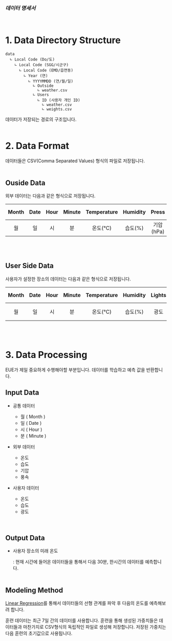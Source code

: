 ### _데이터 명세서_

<br>

# 1. Data Directory Structure

    data
      ∟ Local Code (Do/도)
        ∟ Local Code (SGG/시군구)
          ∟ Local Code (EMD/읍면동)
            ∟ Year (연)
              ∟ YYYYMMDD (연/월/일)
                ∟ Outside
                  ∟ weather.csv
                ∟ Users
                  ∟ ID (사용자 개인 ID)
                    ∟ weather.csv
                    ∟ weights.csv

데이터가 저장되는 경로의 구조입니다.<br><br>

# 2. Data Format

데이터들은 CSV(Comma Separated Values) 형식의 파일로 저장됩니다.<br><br>

## Ouside Data

외부 데이터는 다음과 같은 형식으로 저장됩니다.

| Month | Date | Hour | Minute | Temperature | Humidity |   Press   | Wind Speed |
| :---: | :--: | :--: | :----: | :---------: | :------: | :-------: | :--------: |
|  월   |  일  |  시  |   분   |   온도(℃)   | 습도(%)  | 기압(hPa) | 풍속(m/s)  |

<br><br>

## User Side Data

사용자가 설정한 장소의 데이터는 다음과 같은 형식으로 저장됩니다.

| Month | Date | Hour | Minute | Temperature | Humidity | Lights |  Future Temperature  |
| :---: | :--: | :--: | :----: | :---------: | :------: | :----: | :------------------: |
|  월   |  일  |  시  |   분   |   온도(℃)   | 습도(%)  |  광도  | 단위 시간 후 온도(℃) |

<br><br>

# 3. Data Processing

EUE가 제일 중요하게 수행해야할 부분입니다. 데이터를 학습하고 예측 값을 반환합니다.

## Input Data

- 공통 데이터

  - 월 ( Month )
  - 일 ( Date )
  - 시 ( Hour )
  - 분 ( Minute )

- 외부 데이터

  - 온도
  - 습도
  - 기압
  - 풍속

- 사용자 데이터
  - 온도
  - 습도
  - 광도

<br>

## Output Data

- 사용자 장소의 미래 온도

  : 현재 시간에 들어온 데이터들을 통해서 다음 30분, 한시간의 데이터를 예측합니다.<br><br>

## Modeling Method

[Linear Regression](https://ko.wikipedia.org/wiki/선형_회귀)를 통해서 데이터들의 선형 관계를 파악 후 다음의 온도를 예측해보려 합니다.

훈련 데이터는 최근 7일 간의 데이터를 사용합니다. 훈련을 통해 생성된 가중치들은 데이터들과 마찬가지로 CSV형식의 독립적인 파일로 생성해 저장합니다. 저장된 가중치는 다음 훈련의 초기값으로 사용됩니다.
